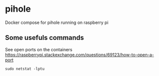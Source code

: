 # pihole

Docker compose for pihole running on raspberry pi

## Some usefuls commands

See open ports on the containers
<https://raspberrypi.stackexchange.com/questions/69123/how-to-open-a-port>

```
sudo netstat -lptu
```

